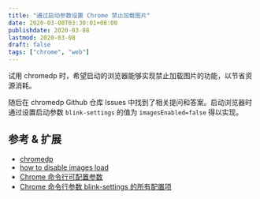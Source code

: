 ```yaml
---
title: "通过启动参数设置 Chrome 禁止加载图片"
date: 2020-03-08T03:30:01+08:00
publishdate: 2020-03-08
lastmod: 2020-03-08
draft: false
tags: ["chrome", "web"]
---
```

试用 chromedp 时，希望启动的浏览器能够实现禁止加载图片的功能，以节省资源消耗。

随后在 chromedp Github 仓库 Issues 中找到了相关提问和答案。启动浏览器时通过设置启动参数 `blink-settings` 的值为 `imagesEnabled=false` 得以实现。

## 参考 & 扩展
- [chromedp](https://github.com/chromedp/chromedp)
- [how to disable images load](https://github.com/chromedp/chromedp/issues/260)
- [Chrome 命令行可配置参数](https://peter.sh/experiments/chromium-command-line-switches/)
- [Chrome 命令行参数 blink-settings 的所有配置项](https://cs.chromium.org/chromium/src/third_party/blink/renderer/core/frame/settings.json5?q=settings.json5&sq=package:chromium&dr&l=498)
